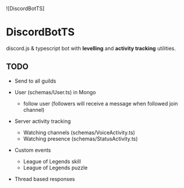 ![DiscordBotTS]

# DiscordBotTS
discord.js & typescript bot with **levelling** and **activity tracking** utilities. 

## TODO
* Send to all guilds

* User (schemas/User.ts) in Mongo
    * follow user (followers will receive a message when followed join channel)

* Server activity tracking
    * Watching channels (schemas/VoiceActivity.ts)
    * Watching presence (schemas/StatusActivity.ts)

* Custom events
    * League of Legends skill
    * League of Legends puzzle

* Thread based responses 
